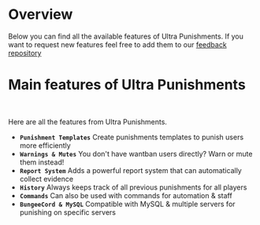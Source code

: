 # Overview
Below you can find all the available features of Ultra Punishments. If you want to request new features feel free to add them to our [feedback repository](https://github.com/TechsCode-Team/Feedback/discussions/categories/suggestions)
<br>

# Main features of Ultra Punishments
<br>

Here are all the features from Ultra Punishments.
<br>

* **`Punishment Templates`**
  Create punishments templates to punish users more efficiently
* **`Warnings & Mutes`**
  You don't have wantban users directly? Warn or mute them instead!
* **`Report System`**
  Adds a powerful report system that can automatically collect evidence
* **`History`**
  Always keeps track of all previous punishments for all players
* **`Commands`**
  Can also be used with commands for automation & staff
* **`BungeeCord & MySQL`**
  Compatible with MySQL & multiple servers for punishing on specific servers
    
